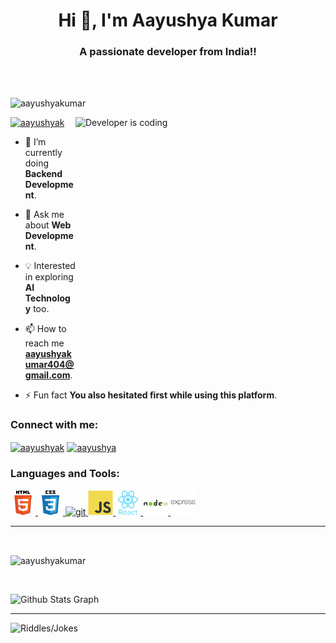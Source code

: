 <h1 align="center">Hi 👋, I'm Aayushya Kumar</h1>
<h3 align="center">A passionate developer from India!!</h3>
<br><br> <p align="left"> <img src="https://komarev.com/ghpvc/?username=aayushyakumar&label=Profile%20views&color=0e75b6&style=flat" alt="aayushyakumar" /> </p>
<p align="left"> <a href="https://twitter.com/aayushyak" target="blank"><img src="https://img.shields.io/twitter/follow/aayushyak?logo=twitter&style=for-the-badge" alt="aayushyak" /></a>
  <img src="https://media4.giphy.com/media/qgQUggAC3Pfv687qPC/giphy.gif" alt="Developer is coding" align = "right" width="400" height="400"> </p>


- 🌱 I’m currently doing **Backend Development**.

- 💬 Ask me about **Web Development**.

- 💡 Interested in exploring **AI Technology** too.  

- 📫 How to reach me **aayushyakumar404@gmail.com**.

- ⚡ Fun fact **You also hesitated first while using this platform**.

<h3 align="left">Connect with me:</h3>
<p align="left">
<a href="https://twitter.com/aayushyak" target="blank"><img align="center" src="https://raw.githubusercontent.com/rahuldkjain/github-profile-readme-generator/master/src/images/icons/Social/twitter.svg" alt="aayushyak" height="30" width="40" /></a>
<a href="https://discord.gg/aayushya" target="blank"><img align="center" src="https://raw.githubusercontent.com/rahuldkjain/github-profile-readme-generator/master/src/images/icons/Social/discord.svg" alt="aayushya" height="30" width="40" /></a>

</p>

<h3 align="left">Languages and Tools:</h3>
<p align="left">  </a> <a href="https://www.w3.org/html/" target="_blank" rel="noreferrer"> <img src="https://raw.githubusercontent.com/devicons/devicon/master/icons/html5/html5-original-wordmark.svg" alt="html5" width="40" height="40"/> <a href="https://www.w3schools.com/css/" target="_blank" rel="noreferrer"> <img src="https://raw.githubusercontent.com/devicons/devicon/master/icons/css3/css3-original-wordmark.svg" alt="css3" width="40" height="40"/> </a> <a href="https://git-scm.com/" target="_blank" rel="noreferrer"> <img src="https://www.vectorlogo.zone/logos/git-scm/git-scm-icon.svg" alt="git" width="40" height="40"/> </a> <a href="https://developer.mozilla.org/en-US/docs/Web/JavaScript" target="_blank" rel="noreferrer"> <img src="https://raw.githubusercontent.com/devicons/devicon/master/icons/javascript/javascript-original.svg" alt="javascript" width="40" height="40"/> </a> <a href="https://reactjs.org/" target="_blank" rel="noreferrer"> <img src="https://raw.githubusercontent.com/devicons/devicon/master/icons/react/react-original-wordmark.svg" alt="react" width="40" height="40"/> </a> <a href="https://nodejs.org" target="_blank" rel="noreferrer"> <img src="https://raw.githubusercontent.com/devicons/devicon/master/icons/nodejs/nodejs-original-wordmark.svg" alt="nodejs" width="40" height="40"/> </a> <a href="https://expressjs.com" target="_blank" rel="noreferrer"> <img src="https://raw.githubusercontent.com/devicons/devicon/master/icons/express/express-original-wordmark.svg#gh-light-mode-only" alt="express" width="40" height="40"/> </a> </p>

<hr>
<br>
<p><img align="center" src="https://github-readme-streak-stats.herokuapp.com/?user=aayushyakumar&theme=dark" alt="aayushyakumar" width="500" /></p>
<br>

![ Github Stats Graph](https://github-profile-summary-cards.vercel.app/api/cards/profile-details?username=aayushyakumar&theme=radical&hide_border=true)

<hr>

<img src="https://readme-jokes.vercel.app/api" alt="Riddles/Jokes" width="500">

